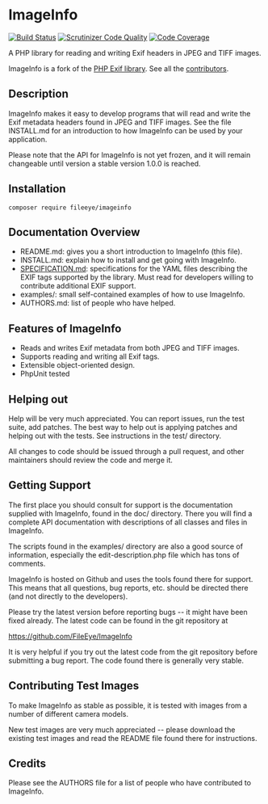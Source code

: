 # ImageInfo

[![Build Status](https://secure.travis-ci.org/FileEye/ImageInfo.png?branch=master)](https://travis-ci.org/FileEye/ImageInfo)
[![Scrutinizer Code Quality](https://scrutinizer-ci.com/g/FileEye/ImageInfo/badges/quality-score.png?b=master)](https://scrutinizer-ci.com/g/FileEye/ImageInfo/?branch=master)
[![Code Coverage](https://scrutinizer-ci.com/g/FileEye/ImageInfo/badges/coverage.png?b=master)](https://scrutinizer-ci.com/g/FileEye/ImageInfo/?branch=master)

A PHP library for reading and writing Exif headers in JPEG and TIFF images.

ImageInfo is a fork of the [PHP Exif library](https://github.com/pel/pel). See all
the [contributors](https://github.com/FileEye/ImageInfo/graphs/contributors).


## Description

ImageInfo makes it easy to develop programs that will read and write the Exif
metadata headers found in JPEG and TIFF images.  See the file INSTALL.md for an
introduction to how ImageInfo can be used by your application.

Please note that the API for ImageInfo is not yet frozen, and it will remain
changeable until version a stable version 1.0.0 is reached.


## Installation

```
composer require fileeye/imageinfo
```


## Documentation Overview

* README.md: gives you a short introduction to ImageInfo (this file).
* INSTALL.md: explain how to install and get going with ImageInfo.
* [SPECIFICATION.md](SPECIFICATION.md): specifications for the YAML files
  describing the EXIF tags supported by the library. Must read for developers
  willing to contribute additional EXIF support.
* examples/: small self-contained examples of how to use ImageInfo.
* AUTHORS.md: list of people who have helped.


## Features of ImageInfo

* Reads and writes Exif metadata from both JPEG and TIFF images.
* Supports reading and writing all Exif tags.
* Extensible object-oriented design.
* PhpUnit tested


## Helping out

Help will be very much appreciated. You can report issues, run the test
suite, add patches. The best way to help out is applying patches and
helping out with the tests. See instructions in the test/ directory.

All changes to code should be issued through a pull request, and other
maintainers should review the code and merge it.


## Getting Support

The first place you should consult for support is the documentation
supplied with ImageInfo, found in the doc/ directory.  There you will find a
complete API documentation with descriptions of all classes and files
in ImageInfo.

The scripts found in the examples/ directory are also a good source of
information, especially the edit-description.php file which has tons
of comments.

ImageInfo is hosted on Github and uses the tools found there for
support.  This means that all questions, bug reports, etc. should be
directed there (and not directly to the developers).

Please try the latest version before reporting bugs -- it might have
been fixed already.  The latest code can be found in the git
repository at

  https://github.com/FileEye/ImageInfo

It is very helpful if you try out the latest code from the git
repository before submitting a bug report. The code found there is
generally very stable.


## Contributing Test Images

To make ImageInfo as stable as possible, it is tested with images from a
number of different camera models.

New test images are very much appreciated -- please download the
existing test images and read the README file found there for
instructions.


## Credits

Please see the AUTHORS file for a list of people who have contributed
to ImageInfo.
